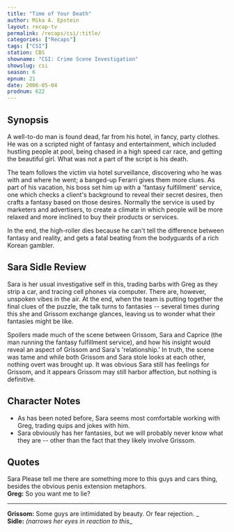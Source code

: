 ```yaml
---
title: "Time of Your Death"
author: Mika A. Epstein
layout: recap-tv
permalink: /recaps/csi/:title/
categories: ["Recaps"]
tags: ["CSI"]
station: CBS
showname: "CSI: Crime Scene Investigation"
showslug: csi
season: 6  
epnum: 21
date: 2006-05-04
prodnum: 622  
---
```


## Synopsis

A well-to-do man is found dead, far from his hotel, in fancy, party clothes. He was on a scripted night of fantasy and entertainment, which included hustling people at pool, being chased in a high speed car race, and getting the beautiful girl. What was not a part of the script is his death.

The team follows the victim via hotel surveillance, discovering who he was with and where he went; a banged-up Ferarri gives them more clues. As part of his vacation, his boss set him up with a 'fantasy fulfillment' service, one which checks a client's background to reveal their secret desires, then crafts a fantasy based on those desires. Normally the service is used by marketers and advertisers, to create a climate in which people will be more relaxed and more inclined to buy their products or services.

In the end, the high-roller dies because he can't tell the difference between fantasy and reality, and gets a fatal beating from the bodyguards of a rich Korean gambler.

## Sara Sidle Review

Sara is her usual investigative self in this, trading barbs with Greg as they strip a car, and tracing cell phones via computer. There are, however, unspoken vibes in the air. At the end, when the team is putting together the final clues of the puzzle, the talk turns to fantasies -- several times during this she and Grissom exchange glances, leaving us to wonder what their fantasies might be like.

Spoilers made much of the scene between Grissom, Sara and Caprice (the man running the fantasy fulfillment service), and how his insight would reveal an aspect of Grissom and Sara's 'relationship.' In truth, the scene was tame and while both Grissom and Sara stole looks at each other, nothing overt was brought up. It was obvious Sara still has feelings for Grissom, and it appears Grissom may still harbor affection, but nothing is definitive.

## Character Notes

* As has been noted before, Sara seems most comfortable working with Greg, trading quips and jokes with him.  
* Sara obviously has her fantasies, but we will probably never know what they are -- other than the fact that they likely involve Grissom.

## Quotes

Sara Please tell me there are something more to this guys and cars thing, besides the obvious penis extension metaphors.  
**Greg:** So you want me to lie?  

- - -

**Grissom:** Some guys are intimidated by beauty. Or fear rejection. _  
**Sidle:** _(narrows her eyes in reaction to this__